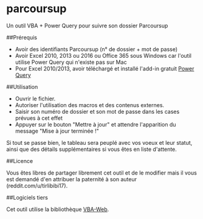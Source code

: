 # parcoursup
Un outil VBA + Power Query pour suivre son dossier Parcoursup

##Prérequis

* Avoir des identifiants Parcoursup (n° de dossier + mot de passe)
* Avoir Excel 2010, 2013 ou 2016 ou Office 365 sous Windows car l'outil utilise Power Query qui n'existe pas sur Mac
* Pour Excel 2010/2013, avoir téléchargé et installé l'add-in gratuit [Power Query](https://www.microsoft.com/fr-FR/download/details.aspx?id=39379)

##Utilisation

* Ouvrir le fichier. 
* Autoriser l'utilisation des macros et des contenus externes.
* Saisir son numéro de dossier et son mot de passe dans les cases prévues à cet effet
* Appuyer sur le bouton "Mettre à jour" et attendre l'apparition du message "Mise à jour terminée !"

Si tout se passe bien, le tableau sera peuplé avec vos voeux et leur statut, ainsi que des détails supplémentaires si vous êtes en liste d'attente.

##Licence

Vous êtes libres de partager librement cet outil et de le modifier mais il vous est demandé d'en attribuer la paternité à son auteur (reddit.com/u/tirlibibi17). 

##Logiciels tiers

Cet outil utilise la bibliothèque [VBA-Web](http://vba-tools.github.io/VBA-Web/).